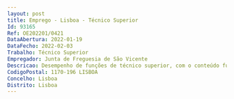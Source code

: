```yaml
--- 
layout: post
title: Emprego - Lisboa - Técnico Superior
Id: 93165
Ref: OE202201/0421
DataAbertura: 2022-01-19
DataFecho: 2022-02-03
Trabalho: Técnico Superior
Empregador: Junta de Freguesia de São Vicente
Descricao: Desempenho de funções de técnico superior, com o conteúdo funcional na área de direito, com funções consultivas, de estudo, planeamento, avaliação e aplicação de métodos e processos de natureza técnica.As tarefas a realizar são nomeadamente as seguintes Elaboração das peças dos procedimentos pré contratuais ao abrigo do Código dos Contratos Públicos (CCP), designadamente elaboração de informações de abertura de procedimentos e de adjudicação, elaboração de peças dos procedimentos, e acompanhamento da respetiva tramitação e da execução dos contratos.Participação como membro de júri de procedimento, execução de tarefas na plataforma eletrônica de contratação pública, submissão de procedimentos de formalização e execução de contratos no Portal Base.Gov. Organização e atualização de processos, garantindo a auditabilidade dos mesmos, tendo em conta o quadro normativo. Controlo de prazos, verificação e validação de documentos.  Para além das tarefas supra referidas terá de ter conhecimentos na área especifica de recursos humanos e de proteção de dados
CodigoPostal: 1170-196 LISBOA
Concelho: Lisboa
Distrito: Lisboa
--- 
```

